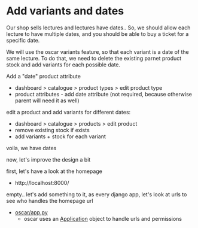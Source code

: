 # Add variants and dates

Our shop sells lectures and lectures have dates.. So, we should allow each lecture to have multiple dates, and you should be able to buy a ticket for a specific date.

We will use the oscar variants feature, so that each variant is a date of the same lecture. To do that, we need to delete the existing parnet product stock and add variants for each possible date.

Add a "date" product attribute
* dashboard > catalogue > product types > edit product type
* product attributes - add date attribute (not required, because otherwise parent will need it as well)

edit a product and add variants for different dates:
* dashboard > catalogue > products > edit product
* remove existing stock if exists
* add variants + stock for each variant

voila, we have dates

now, let's improve the design a bit

first, let's have a look at the homepage

* http://localhost:8000/

empty.. let's add something to it, as every django app, let's look at urls to see who handles the homepage url

* [oscar/app.py](https://github.com/django-oscar/django-oscar/blob/1.1.1/src/oscar/app.py)
  * oscar uses an [Application](https://github.com/django-oscar/django-oscar/blob/1.1.1/src/oscar/core/application.py) object to handle urls and permissions
  
